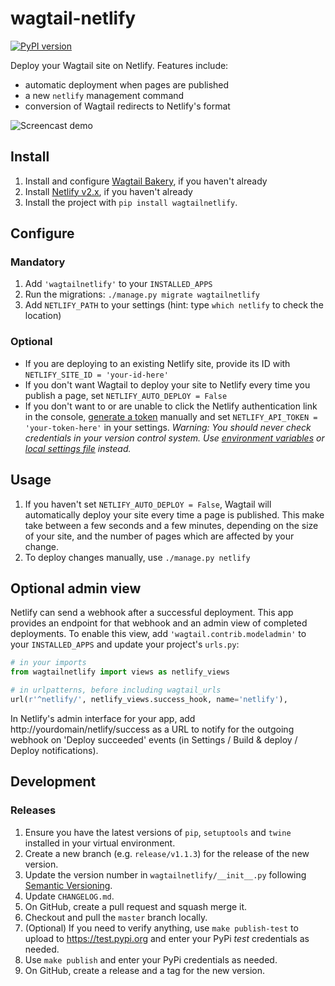 # wagtail-netlify

[![PyPI version](https://badge.fury.io/py/wagtailnetlify.svg)](https://badge.fury.io/py/wagtailnetlify)

Deploy your Wagtail site on Netlify. Features include:

 - automatic deployment when pages are published
 - a new `netlify` management command
 - conversion of Wagtail redirects to Netlify's format

![Screencast demo](https://tom.s3.amazonaws.com/wagtail-netlify.gif)

## Install

1. Install and configure [Wagtail Bakery](https://github.com/moorinteractive/wagtail-bakery), if you haven't already
2. Install [Netlify v2.x](https://www.netlify.com/docs/cli/#installation), if you haven't already
3. Install the project with `pip install wagtailnetlify`.

## Configure

### Mandatory
1. Add `'wagtailnetlify'` to your `INSTALLED_APPS`
2. Run the migrations: `./manage.py migrate wagtailnetlify`
3. Add `NETLIFY_PATH` to your settings (hint: type `which netlify` to check the location)

### Optional
- If you are deploying to an existing Netlify site, provide its ID with `NETLIFY_SITE_ID = 'your-id-here'`
- If you don't want Wagtail to deploy your site to Netlify every time you publish a page, set `NETLIFY_AUTO_DEPLOY = False`
- If you don't want to or are unable to click the Netlify authentication link in the console, [generate a token](https://app.netlify.com/account/applications) manually and set `NETLIFY_API_TOKEN = 'your-token-here'` in your settings. *Warning: You should never check credentials in your version control system. Use [environment variables](https://django-environ.readthedocs.io/en/latest/) or [local settings file](http://techstream.org/Bits/Local-Settings-in-django) instead.*

## Usage

1. If you haven't set `NETLIFY_AUTO_DEPLOY = False`, Wagtail will automatically deploy your site every time a page is published. This make take between a few seconds and a few minutes, depending on the size of your site, and the number of pages which are affected by your change.
2. To deploy changes manually, use `./manage.py netlify`

## Optional admin view

Netlify can send a webhook after a successful deployment. This app provides an endpoint for that webhook and an admin view of
completed deployments. To enable this view, add `'wagtail.contrib.modeladmin'` to your `INSTALLED_APPS` and update your project's `urls.py`:

```python
# in your imports
from wagtailnetlify import views as netlify_views

# in urlpatterns, before including wagtail_urls
url(r'^netlify/', netlify_views.success_hook, name='netlify'),
```

In Netlify's admin interface for your app, add http://yourdomain/netlify/success as a URL to notify for the outgoing webhook on 'Deploy succeeded' events (in Settings / Build & deploy / Deploy notifications).

## Development

### Releases

1. Ensure you have the latest versions of `pip`, `setuptools` and `twine` installed in your virtual environment.
1. Create a new branch (e.g. `release/v1.1.3`) for the release of the new version.
1. Update the version number in `wagtailnetlify/__init__.py` following [Semantic Versioning](http://semver.org/spec/v2.0.0.html).
1. Update `CHANGELOG.md`.
1. On GitHub, create a pull request and squash merge it.
1. Checkout and pull the `master` branch locally.
1. (Optional) If you need to verify anything, use `make publish-test` to upload to https://test.pypi.org and enter your PyPi *test* credentials as needed.
1. Use `make publish` and enter your PyPi credentials as needed.
1. On GitHub, create a release and a tag for the new version.
